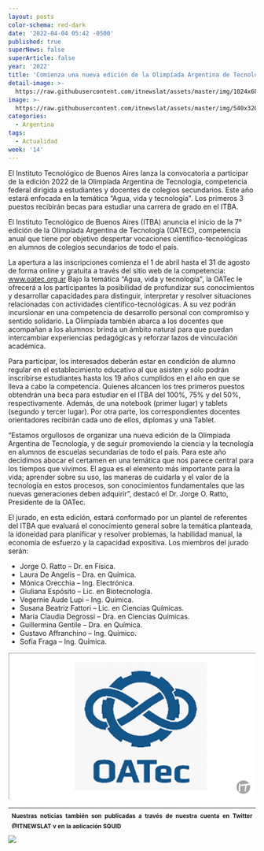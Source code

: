 ```yaml
---
layout: posts
color-schema: red-dark
date: '2022-04-04 05:42 -0500'
published: true
superNews: false
superArticle: false
year: '2022'
title: 'Comienza una nueva edición de la Olimpíada Argentina de Tecnología (OATec) '
detail-image: >-
  https://raw.githubusercontent.com/itnewslat/assets/master/img/1024x680/oatec-g.jpg
image: >-
  https://raw.githubusercontent.com/itnewslat/assets/master/img/540x320/oatec-p.jpg
categories:
  - Argentina
tags:
  - Actualidad
week: '14'
---
```

El Instituto Tecnológico de Buenos Aires lanza la convocatoria a participar de la edición 2022 de la Olimpíada Argentina de Tecnología, competencia federal dirigida a estudiantes y docentes de colegios secundarios. Este año estará enfocada en la temática “Agua, vida y tecnología". Los primeros 3 puestos recibirán becas para estudiar una carrera de grado en el ITBA. 

El Instituto Tecnológico de Buenos Aires (ITBA) anuncia el inicio de la 7° edición de la Olimpíada Argentina de Tecnología (OATEC), competencia anual que tiene por objetivo despertar vocaciones científico-tecnológicas en alumnos de colegios secundarios de todo el país. 

La apertura a las inscripciones comienza el 1 de abril hasta el 31 de agosto de forma online y gratuita a través del sitio web de la competencia: www.oatec.org.ar 
Bajo la temática “Agua, vida y tecnología", la OATec le ofrecerá a los participantes la posibilidad de profundizar sus conocimientos y desarrollar capacidades para distinguir, interpretar y resolver situaciones relacionadas con actividades científico-tecnológicas. A su vez podrán incursionar en una competencia de desarrollo personal con compromiso y sentido solidario. La Olimpíada también abarca a los docentes que acompañan a los alumnos: brinda un ámbito natural para que puedan intercambiar experiencias pedagógicas y reforzar lazos de vinculación académica. 

Para participar, los interesados deberán estar en condición de alumno regular en el establecimiento educativo al que asisten y sólo podrán inscribirse estudiantes hasta los 19 años cumplidos en el año en que se lleva a cabo la competencia. Quienes alcancen los tres primeros puestos obtendrán una beca para estudiar en el ITBA del 100%, 75% y del 50%, respectivamente. Además, de una notebook (primer lugar) y tablets (segundo y tercer lugar). Por otra parte, los correspondientes docentes orientadores recibirán cada uno de ellos, diplomas y una Tablet. 

“Estamos orgullosos de organizar una nueva edición de la Olimpiada Argentina de Tecnología, y de seguir promoviendo la ciencia y la tecnología en alumnos de escuelas secundarias de todo el país. Para este año decidimos abocar el certamen en una temática que nos parece central para los tiempos que vivimos. El agua es el elemento más importante para la vida; aprender sobre su uso, las maneras de cuidarla y el valor de la tecnología en estos procesos, son conocimientos fundamentales que las nuevas generaciones deben adquirir”, destacó el Dr. Jorge O. Ratto, Presidente de la OATec. 

El jurado, en esta edición, estará conformado por un plantel de referentes del ITBA que evaluará el conocimiento general sobre la temática planteada, la idoneidad para planificar y resolver problemas, la habilidad manual, la economía de esfuerzo y la capacidad expositiva. Los miembros del jurado serán: 

- Jorge O. Ratto – Dr. en Física.  
- Laura De Angelis – Dra. en Química.  
- Mónica Orecchia – Ing. Electrónica.  
- Giuliana Espósito – Lic. en Biotecnología. 
- Vegernie Aude Lupi – Ing. Química. 
- Susana Beatriz Fattori – Lic. en Ciencias Químicas. 
- María Claudia Degrossi – Dra. en Ciencias Químicas. 
- Guillermina Gentile – Dra. en Química. 
- Gustavo Affranchino – Ing. Químico.  
- Sofía Fraga – Ing. Química.


![](https://raw.githubusercontent.com/itnewslat/assets/master/img/540x320/oatec-p.jpg)

<table style="height: 42px;" width="569">
<tbody>
<tr>
<td style="text-align: justify;"><sub><strong>Nuestras noticias también son publicadas a través de nuestra cuenta en Twitter <a href="https://twitter.com/itnewslat?lang=es">@ITNEWSLAT</a> y en la aplicación <a href="https://squidapp.co/en/">SQUID</a></strong></sub></td>
</tr>
</tbody>
</table>

<img src="https://tracker.metricool.com/c3po.jpg?hash=56f88a41e39ab42c063cc51676587a04"/>

